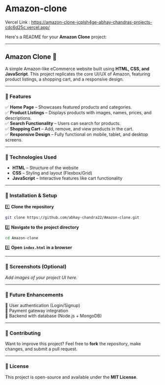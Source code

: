 # Amazon-clone

Vercel Link : https://amazon-clone-jcplsh4ge-abhay-chandras-projects-cdc6d25c.vercel.app/

Here's a README for your **Amazon Clone** project:  

---

## **Amazon Clone 🛒**  

A simple Amazon-like eCommerce website built using **HTML, CSS, and JavaScript**. This project replicates the core UI/UX of Amazon, featuring product listings, a shopping cart, and a responsive design.

---

### **🔹 Features**  
✅ **Home Page** – Showcases featured products and categories.  
✅ **Product Listings** – Displays products with images, names, prices, and descriptions.  
✅ **Search Functionality** – Users can search for products.  
✅ **Shopping Cart** – Add, remove, and view products in the cart.  
✅ **Responsive Design** – Fully functional on mobile, tablet, and desktop screens.  

---

### **🔹 Technologies Used**  
- **HTML** – Structure of the website  
- **CSS** – Styling and layout (Flexbox/Grid)  
- **JavaScript** – Interactive features like cart functionality  

---

### **🔹 Installation & Setup**  

1️⃣ **Clone the repository**  
```sh
git clone https://github.com/abhay-chandra22/Amazon-clone.git
```
2️⃣ **Navigate to the project directory**  
```sh
cd Amazon-clone
```
3️⃣ **Open `index.html` in a browser**  

---

### **🔹 Screenshots (Optional)**
_Add images of your project UI here._  

---

### **🔹 Future Enhancements**  
🔹 User authentication (Login/Signup)  
🔹 Payment gateway integration  
🔹 Backend with database (Node.js + MongoDB)  

---

### **🔹 Contributing**  
Want to improve this project? Feel free to **fork** the repository, make changes, and submit a pull request.  

---

### **🔹 License**  
This project is open-source and available under the **MIT License**.  


